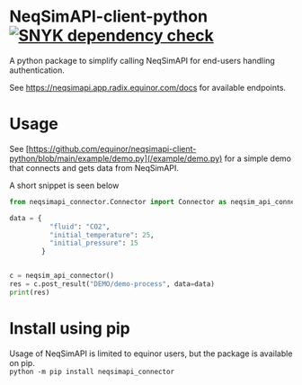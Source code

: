 # NeqSimAPI-client-python [![SNYK dependency check](https://github.com/equinor/NeqSimAPI-client-python/actions/workflows/snyk.yml/badge.svg?branch=main)](https://github.com/equinor/NeqSimAPI-client-python/actions/workflows/snyk.yml)
A python package to simplify calling NeqSimAPI for end-users handling authentication.  

See https://neqsimapi.app.radix.equinor.com/docs for available endpoints.

# Usage
See [https://github.com/equinor/neqsimapi-client-python/blob/main/example/demo.py](/example/demo.py) for a simple demo that connects and gets data from NeqSimAPI.

A short snippet is seen below
```python
from neqsimapi_connector.Connector import Connector as neqsim_api_connector

data = {
          "fluid": "CO2",
          "initial_temperature": 25,
          "initial_pressure": 15
        }


c = neqsim_api_connector()
res = c.post_result("DEMO/demo-process", data=data)
print(res)
```

# Install using pip
Usage of NeqSimAPI is limited to equinor users, but the package is available on pip.  
```python -m pip install neqsimapi_connector```
